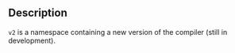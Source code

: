 ## Description

`v2` is a namespace containing a new version of the compiler (still in development).
